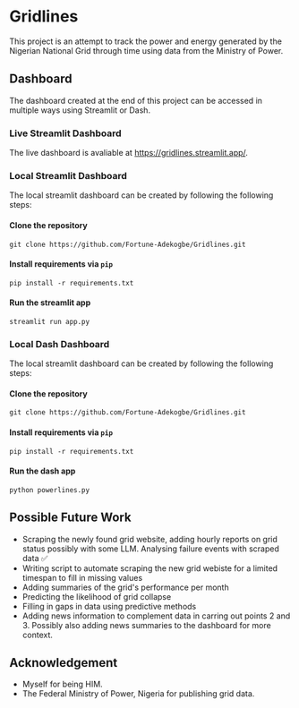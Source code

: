 # Gridlines

This project is an attempt to track the power and energy generated by the Nigerian National Grid through time using data from the Ministry of Power.

## Dashboard
The dashboard created at the end of this project can be accessed in multiple ways using Streamlit or Dash.

### Live Streamlit Dashboard
The live dashboard is avaliable at https://gridlines.streamlit.app/.

###  Local Streamlit Dashboard
The local streamlit dashboard can be created by following the following steps:

#### Clone the repository
```
git clone https://github.com/Fortune-Adekogbe/Gridlines.git
```

#### Install requirements via `pip`
```
pip install -r requirements.txt
```

#### Run the streamlit app
```
streamlit run app.py
```

###  Local Dash Dashboard
The local streamlit dashboard can be created by following the following steps:

#### Clone the repository
```
git clone https://github.com/Fortune-Adekogbe/Gridlines.git
```

#### Install requirements via `pip`
```
pip install -r requirements.txt
```

#### Run the dash app
```
python powerlines.py
```

## Possible Future Work
- Scraping the newly found grid website, adding hourly reports on grid status possibly with some LLM. Analysing failure events with scraped data ✅
- Writing script to automate scraping the new grid webiste for a limited timespan to fill in missing values
- Adding summaries of the grid's performance per month
- Predicting the likelihood of grid collapse
- Filling in gaps in data using predictive methods
- Adding news information to complement data in carring out points 2 and 3. Possibly also adding news summaries to the dashboard for more context.

## Acknowledgement
- Myself for being HIM.
- The Federal Ministry of Power, Nigeria for publishing grid data.
